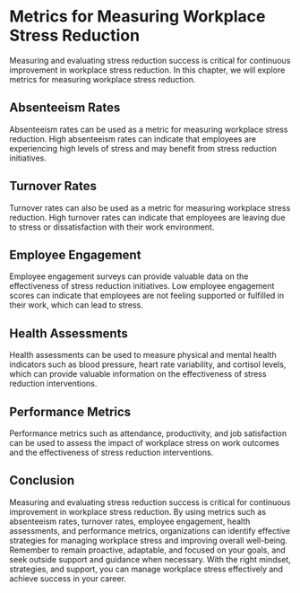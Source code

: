 # Metrics for Measuring Workplace Stress Reduction

Measuring and evaluating stress reduction success is critical for continuous improvement in workplace stress reduction. In this chapter, we will explore metrics for measuring workplace stress reduction.

Absenteeism Rates
-----------------

Absenteeism rates can be used as a metric for measuring workplace stress reduction. High absenteeism rates can indicate that employees are experiencing high levels of stress and may benefit from stress reduction initiatives.

Turnover Rates
--------------

Turnover rates can also be used as a metric for measuring workplace stress reduction. High turnover rates can indicate that employees are leaving due to stress or dissatisfaction with their work environment.

Employee Engagement
-------------------

Employee engagement surveys can provide valuable data on the effectiveness of stress reduction initiatives. Low employee engagement scores can indicate that employees are not feeling supported or fulfilled in their work, which can lead to stress.

Health Assessments
------------------

Health assessments can be used to measure physical and mental health indicators such as blood pressure, heart rate variability, and cortisol levels, which can provide valuable information on the effectiveness of stress reduction interventions.

Performance Metrics
-------------------

Performance metrics such as attendance, productivity, and job satisfaction can be used to assess the impact of workplace stress on work outcomes and the effectiveness of stress reduction interventions.

Conclusion
----------

Measuring and evaluating stress reduction success is critical for continuous improvement in workplace stress reduction. By using metrics such as absenteeism rates, turnover rates, employee engagement, health assessments, and performance metrics, organizations can identify effective strategies for managing workplace stress and improving overall well-being. Remember to remain proactive, adaptable, and focused on your goals, and seek outside support and guidance when necessary. With the right mindset, strategies, and support, you can manage workplace stress effectively and achieve success in your career.
